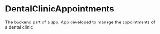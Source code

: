 # DentalClinicAppointments
The backend part of a app. App developed to manage the appointments of a dental clinic

